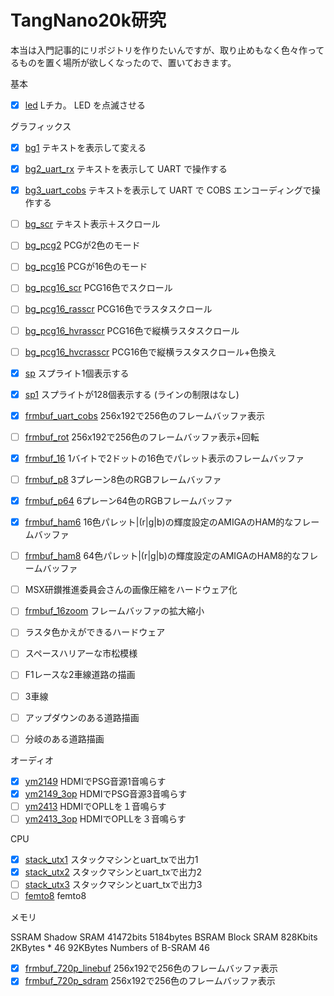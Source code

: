 # TangNano20k研究

本当は入門記事的にリポジトリを作りたいんですが、取り止めもなく色々作ってるものを置く場所が欲しくなったので、置いておきます。

基本

- [x] [led](led) Lチカ。 LED を点滅させる

グラフィックス

- [x] [bg1](bg1) テキストを表示して変える
- [x] [bg2_uart_rx](bg2_uart_rx) テキストを表示して UART で操作する
- [x] [bg3_uart_cobs](bg3_uart_cobs) テキストを表示して UART で COBS エンコーディングで操作する
- [ ] [bg_scr](bg4) テキスト表示＋スクロール
- [ ] [bg_pcg2](bg5_pcg2) PCGが2色のモード
- [ ] [bg_pcg16](bg5_pcg16) PCGが16色のモード
- [ ] [bg_pcg16_scr](bg_pcg16_scr) PCG16色でスクロール
- [ ] [bg_pcg16_rasscr](bg_pcg16_rasscr) PCG16色でラスタスクロール
- [ ] [bg_pcg16_hvrasscr](bg_pcg16_hvrasscr) PCG16色で縦横ラスタスクロール
- [ ] [bg_pcg16_hvcrasscr](bg_pcg16_hvcrasscr) PCG16色で縦横ラスタスクロール+色換え

- [x] [sp](sp) スプライト1個表示する
- [x] [sp1](sp1) スプライトが128個表示する (ラインの制限はなし)
- [x] [frmbuf_uart_cobs](frmbuf_uart_cobs) 256x192で256色のフレームバッファ表示
- [ ] [frmbuf_rot](frmbuf_rot) 256x192で256色のフレームバッファ表示+回転
- [x] [frmbuf_16](frmbuf_16) 1バイトで2ドットの16色でパレット表示のフレームバッファ
- [ ] [frmbuf_p8](frmbuf_p8) 3プレーン8色のRGBフレームバッファ
- [x] [frmbuf_p64](frmbuf_p64) 6プレーン64色のRGBフレームバッファ
- [x] [frmbuf_ham6](frmbuf_ham6) 16色パレット|(r|g|b)の輝度設定のAMIGAのHAM的なフレームバッファ
- [ ] [frmbuf_ham8](frmbuf_ham8) 64色パレット|(r|g|b)の輝度設定のAMIGAのHAM8的なフレームバッファ
- [ ] MSX研鑚推進委員会さんの画像圧縮をハードウェア化

- [ ] [frmbuf_16zoom](frmbuf_16zoom) フレームバッファの拡大縮小
- [ ] ラスタ色かえができるハードウェア
- [ ] スペースハリアーな市松模様
- [ ] F1レースな2車線道路の描画
- [ ] 3車線
- [ ] アップダウンのある道路描画
- [ ] 分岐のある道路描画

オーディオ

- [x] [ym2149](ym2149) HDMIでPSG音源1音鳴らす
- [x] [ym2149_3op](ym2149_3op) HDMIでPSG音源3音鳴らす
- [ ] [ym2413](ym2413) HDMIでOPLLを１音鳴らす
- [ ] [ym2413_3op](ym2413_3op) HDMIでOPLLを３音鳴らす

CPU

- [x] [stack_utx1](stack_utx1) スタックマシンとuart_txで出力1
- [x] [stack_utx2](stack_utx2) スタックマシンとuart_txで出力2
- [ ] [stack_utx3](stack_utx3) スタックマシンとuart_txで出力3
- [ ] [femto8](femto8) femto8

メモリ

SSRAM Shadow SRAM 41472bits 5184bytes
BSRAM Block SRAM 828Kbits   2KBytes * 46 92KBytes
Numbers of B-SRAM 	46

- [x] [frmbuf_720p_linebuf](frmbuf_720p_linebuf) 256x192で256色のフレームバッファ表示
- [x] [frmbuf_720p_sdram](frmbuf_720p_sdram) 256x192で256色のフレームバッファ表示
